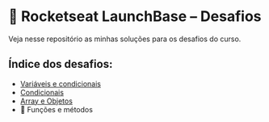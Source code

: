 # 	:rocket: Rocketseat LaunchBase – Desafios

Veja nesse repositório as minhas soluções para os desafios do curso. 

## Índice dos desafios:

* [Variáveis e condicionais](https://github.com/dhiego-gomes/rocketseat-launchbase-desafios/tree/master/01-variaveis-operadores)
* [Condicionais](https://github.com/dhiego-gomes/rocketseat-launchbase-desafios/tree/master/02-condicionais)
* [Array e Objetos](https://github.com/dhiego-gomes/rocketseat-launchbase-desafios/tree/master/03-array-objetos)
* :construction: Funções e métodos
